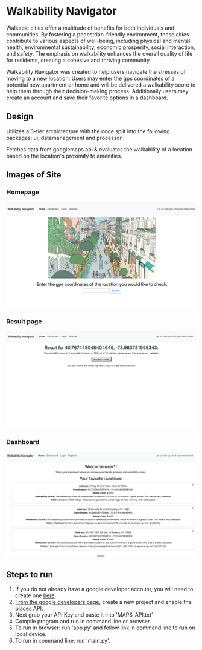 # Walkability Navigator
Walkable cities offer a multitude of benefits for both individuals and communities. By fostering a pedestrian-friendly environment, these cities contribute to various aspects of well-being, including physical and mental health, environmental sustainability, economic prosperity, social interaction, and safety. The emphasis on walkability enhances the overall quality of life for residents, creating a cohesive and thriving community.

Walkability Navigator was created to help users navigate the stresses of moving to a new location. Users may enter the gps coordinates of a potential new apartment or home and will be delivered a walkability score to help them through their decision-making process. Additionally users may create an account and save their favorite options in a dashboard.

## Design
Utilizes a 3-tier archictecture with the code split into the following packages: ui, datamanagement and processor.

Fetches data from googlemaps api & evaluates the walkability of a location based on the location's proximity to amenities.

## Images of Site
### Homepage
![homepage screenshot](https://github.com/psterritt5/walkability/blob/63b1cb8bf196d08826524d03786d296ec0408647/walkabilityApp/images/homepage.png)

### Result page
![result page screenshot](https://github.com/psterritt5/walkability/blob/63b1cb8bf196d08826524d03786d296ec0408647/walkabilityApp/images/result.png)

### Dashboard
![dashboard screenshot](https://github.com/psterritt5/walkability/blob/63b1cb8bf196d08826524d03786d296ec0408647/walkabilityApp/images/dashboard-view.png)

## Steps to run
1. If you do not already have a google developer account, you will need to create one [here](https://developers.google.com/).
2. [From the google developers page]((https://developers.google.com/)), create a new project and enable the places API.
3. Next grab your API Key and paste it into 'MAPS_API.txt' 
4. Compile program and run in command line or browser.
5. To run in browser: run 'app.py' and follow link in command line to run on local device.
6. To run in command line: run 'main.py'.
